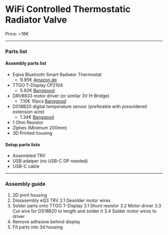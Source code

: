 # WiFi Controlled Thermostatic Radiator Valve


Price: ~18€

---
### Parts list
#### Assembly parts list
- Eqiva Bluetooth Smart Radiator Thermostat
    - 9.95€ [Amazon.de](https://www.amazon.de/-/en/gp/product/B076PNNTC9/ref=ppx_yo_dt_b_asin_image_o00_s00)
- TTGO T-Display CP2104
    - 5.92€ [Banggood](https://www.banggood.com/TTGO-T-Display-ESP32-CP2104-WiFi-bluetooth-Module-1_14-Inch-LCD-Development-Board-LILYGO-for-Arduino-products-that-work-with-official-Arduino-boards-p-1522925.html)
- DRV8833 motor driver (or similar 3V H-Bridge)
    - 7.10€ 10pcs [Banggood](https://www.banggood.com/10pcs-DC-Motor-Driver-Board-2-Way-DRV8833-Motor-Drive-Module-DC-3-10V-p-1619052.html)
- DS18B20 digital temperature sensor (preferable with presoldered extension wire)
    - 1.34€ [Banggood](https://www.banggood.com/2-Wires-Cables-Digital-Temperature-Sensor-Probe-DS18B20-Thermometer-Thermal-p-986819.html)
- 1 Ohm Resistor
- Zipties (Minimum 200mm)
- 3D Printed housing

#### Setup parts lists
- Assembled TRV
- USB adatper (no USB-C DP needed)
- USB-C cable


---
### Assembly guide
1. 3D print housing
2. Dissasembly eQ3 TRV
    2.1 Desolder motor wires
3. Solder parts onto TTGO T-Display
    3.1 Shunt resistor
    3.2 Motor driver
    3.3 Cut wire for DS18B20 to length and solder it
    3.4 Solder motor wires to driver
4. Remove adhesive behind display
5. Fit parts into 3d housing